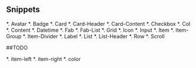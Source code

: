 

## Snippets

*. Avatar
*. Badge
*. Card
*. Card-Header
*. Card-Content
*. Checkbox
*. Col
*. Content
*. Datetime
*. Fab
*. Fab-List
*. Grid
*. Icon
*. Input
*. Item
*. Item-Group
*. Item-Divider
*. Label
*. List
*. List-Header
*. Row
*. Scroll




##TODO

*. item-left
*. item-right
*. color

